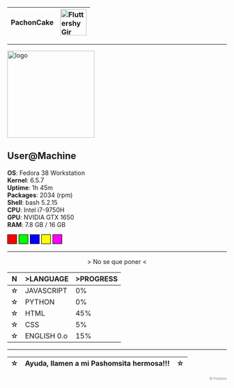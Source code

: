 <div align="right">

|PachonCake| <img src="https://github.com/PachonCake/PachonCake/raw/main/shygir1.png" alt="Fluttershy Gir" width="60" height="60"> |
|:--|:--|

</div>
<!--- Ayuda, llamen a dios!!! --->

---

<p align="left">
  <img src="https://github.com/PachonCake/PachonCake/raw/main/shygir1.png" alt="logo" width="200">
</p>

**User@Machine**  
-------------------------  
**OS**: Fedora 38 Workstation  
**Kernel**: 6.5.7  
**Uptime**: 1h 45m  
**Packages**: 2034 (rpm)  
**Shell**: bash 5.2.15  
**CPU**: Intel i7-9750H  
**GPU**: NVIDIA GTX 1650  
**RAM**: 7.8 GB / 16 GB  

<p>
  <span style="display:inline-block; width:20px; height:20px; background:#FF0000; border:1px solid #000;"></span>
  <span style="display:inline-block; width:20px; height:20px; background:#00FF00; border:1px solid #000;"></span>
  <span style="display:inline-block; width:20px; height:20px; background:#0000FF; border:1px solid #000;"></span>
  <span style="display:inline-block; width:20px; height:20px; background:#FFFF00; border:1px solid #000;"></span>
  <span style="display:inline-block; width:20px; height:20px; background:#FF00FF; border:1px solid #000;"></span>
</p>

---

<p align="center">
&gt; No se que poner &lt;
</p> 
<div align="center">
  
|N| &gt;LANGUAGE | &gt;PROGRESS |
|-|:---|:---|
|☆| JAVASCRIPT |0%|
|☆| PYTHON |0%|
|☆| HTML |45%|
|☆| CSS |5%|
|☆| ENGLISH 0.o |15%|

</div> 

---

<div align="center" >
  
  |☆| Ayuda, llamen a mi Pashomsita hermosa!!! |☆|
  |-|:---|:---|
  
</div>
<p align="right" style="color:#888; font-size: 8px;">
&copy; Ponjoso 
</p>
